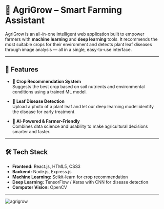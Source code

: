 # 🌱 AgriGrow – Smart Farming Assistant

AgriGrow is an all-in-one intelligent web application built to empower farmers with **machine learning** and **deep learning** tools. It recommends the most suitable crops for their environment and detects plant leaf diseases through image analysis — all in a single, easy-to-use interface.

---

## 🚀 Features

- 🌾 **Crop Recommendation System**  
  Suggests the best crop based on soil nutrients and environmental conditions using a trained ML model.

- 🍃 **Leaf Disease Detection**  
  Upload a photo of a plant leaf and let our deep learning model identify the disease for early treatment.

- 🧠 **AI-Powered & Farmer-Friendly**  
  Combines data science and usability to make agricultural decisions smarter and faster.

---

## 🛠️ Tech Stack

- **Frontend:** React.js, HTML5, CSS3  
- **Backend:** Node.js, Express.js  
- **Machine Learning:** Scikit-learn for crop recommendation  
- **Deep Learning:** TensorFlow / Keras with CNN for disease detection  
- **Computer Vision:** OpenCV  

---

![agrigrow](https://github.com/user-attachments/assets/345e6923-b0b7-4479-9bf3-97a5bc1131c5)
